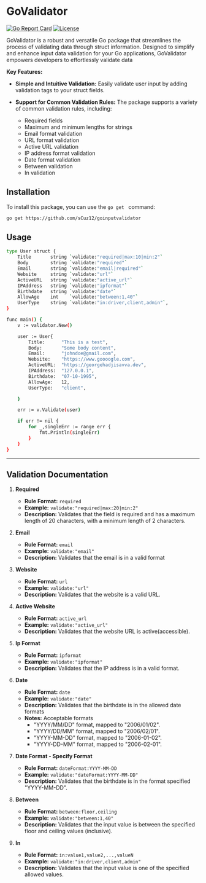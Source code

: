 # GoValidator

[![Go Report Card](https://goreportcard.com/badge/github.com/yourusername/yourpackage)](https://goreportcard.com/report/github.com/yourusername/yourpackage)
[![License](https://img.shields.io/badge/license-MIT-blue.svg)](https://opensource.org/licenses/MIT)

GoValidator is a robust and versatile Go package that streamlines the process of validating data through struct information. Designed to simplify and enhance input data validation for your Go applications, GoValidator empowers developers to effortlessly validate data

**Key Features:** 

- **Simple and Intuitive Validation:** Easily validate user input by adding validation tags to your struct fields.

- **Support for Common Validation Rules:** The package supports a variety of common validation rules, including:
  - Required fields
  - Maximum and minimum lengths for strings
  - Email format validation
  - URL format validation
  - Active URL validation
  - IP address format validation
  - Date format validation
  - Between validation 
  - In validation 

## Installation

To install this package, you can use the `go get ` command:

```bash
go get https://github.com/sCuz12/goinputvalidator
```

## Usage 

```bash
type User struct {
	Title       string `validate:"required|max:10|min:2"`
	Body        string `validate:"required"`
	Email       string `validate:"email|required"`
	Website     string `validate:"url"`
	ActiveURL   string `validate:"active_url"`
	IPAddress   string `validate:"ipformat"`
	Birthdate	string `validate:"date"`
	AllowAge	int    `validate:"between:1,40"`
	UserType 	string `validate:"in:driver,client,admin"`,
}
```


``` bash 
func main() {
	v := validator.New()

	user := User{
		Title:  	"This is a test",
		Body:       "Some body content",
		Email:      "johndoe@gmail.com",
		Website:    "https://www.goooogle.com",
		ActiveURL:  "https://georgehadjisavva.dev",
		IPAddress:  "127.0.0.1",
		Birthdate:  "07-10-1995",
		AllowAge:	12,
		UserType: 	"client",

	}

	err := v.Validate(user)

	if err != nil {
		for _,singleErr := range err {
			fmt.Println(singleErr)
		}
	}
}
```

---

## Validation Documentation

1. **Required**
   - **Rule Format:** `required`
   - **Example:** `validate:"required|max:20|min:2"`
   - **Description:** Validates that the field is required and has a maximum length of 20 characters, with a minimum length of 2 characters.

2. **Email**
   - **Rule Format:** `email`
   - **Example:** `validate:"email"`
   - **Description:** Validates that the email is in a valid format 

3. **Website**
    - **Rule Format:** `url`
    - **Example:** `validate:"url"`
    - **Description:** Validates that the website is a valid URL.

4. **Active Website**
    - **Rule Format:** `active_url`
    - **Example:** `validate:"active_url"`
    - **Description:** Validates that the website URL is active(accessible).

5. **Ip Format**
    - **Rule Format:** `ipformat`
    - **Example:** `validate:"ipformat"`
    - **Description:** Validates that the IP address is in a valid format.

6. **Date**
    - **Rule Format:** `date`
    - **Example:** `validate:"date"`
    - **Description:** Validates that the birthdate is in the allowed date formats
    - **Notes:** Acceptable formats 
      - "YYYY/MM/DD" format, mapped to "2006/01/02".
      - "YYYY/DD/MM" format, mapped to "2006/02/01".
      - "YYYY-MM-DD" format, mapped to "2006-01-02".
      - "YYYY-DD-MM" format, mapped to "2006-02-01".

7. **Date Format - Specify Format**
    - **Rule Format:** `dateFormat:YYYY-MM-DD`
    - **Example:** `validate:"dateFormat:YYYY-MM-DD"`
    - **Description:** Validates that the birthdate is in the format specified "YYYY-MM-DD".

8. **Between**
   - **Rule Format:** `between:floor,ceiling`
   - **Example:** `validate:"between:1,40"`
   - **Description:** Validates that the input value is between the specified floor and ceiling values (inclusive).

9. **In**
   - **Rule Format:** `in:value1,value2,...,valueN`
   - **Example:** `validate:"in:driver,client,admin"`
   - **Description:** Validates that the input value is one of the specified allowed values.
